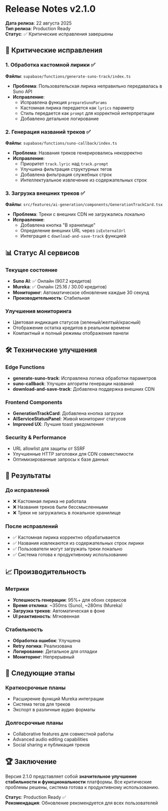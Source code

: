 # Release Notes v2.1.0

**Дата релиза**: 22 августа 2025  
**Тип релиза**: Production Ready  
**Статус**: ✅ Критические исправления завершены

## 🔧 Критические исправления

### 1. Обработка кастомной лирики ✅
**Файлы**: `supabase/functions/generate-suno-track/index.ts`
- **Проблема**: Пользовательская лирика неправильно передавалась в Suno API
- **Исправление**: 
  - Исправлена функция `prepareSunoParams`
  - Кастомная лирика передается как `lyrics` параметр
  - Стиль передается как `prompt` для корректной интерпретации
  - Добавлено детальное логирование

### 2. Генерация названий треков ✅  
**Файлы**: `supabase/functions/suno-callback/index.ts`
- **Проблема**: Названия треков генерировались некорректно
- **Исправление**:
  - Приоритет `track.lyric` над `track.prompt`
  - Улучшена фильтрация структурных тегов
  - Добавлена фильтрация служебных строк
  - Интеллектуальное извлечение из содержательных строк

### 3. Загрузка внешних треков ✅
**Файлы**: `src/features/ai-generation/components/GenerationTrackCard.tsx`
- **Проблема**: Треки с внешних CDN не загружались локально
- **Исправление**: 
  - Добавлена кнопка "В хранилище"
  - Определение внешних URL через `isExternalUrl`
  - Интеграция с `download-and-save-track` функцией

## 📊 Статус AI сервисов

### Текущее состояние
- **Suno AI**: ✅ Онлайн (907.2 кредитов)
- **Mureka**: ✅ Онлайн (25.16 / 30.00 кредитов)
- **Мониторинг**: Автоматическое обновление каждые 30 секунд
- **Производительность**: Стабильная

### Улучшения мониторинга
- Цветовая индикация статусов (зеленый/желтый/красный)
- Отображение остатка кредитов в реальном времени
- Компактный и полный режимы отображения панели

## 🛠 Технические улучшения

### Edge Functions
- **generate-suno-track**: Исправлена логика обработки параметров
- **suno-callback**: Улучшен алгоритм генерации названий
- **download-and-save-track**: Добавлена поддержка внешних CDN

### Frontend Components
- **GenerationTrackCard**: Добавлена кнопка загрузки
- **AIServiceStatusPanel**: Живой мониторинг статусов
- **Improved UX**: Лучшие toast уведомления

### Security & Performance
- URL allowlist для защиты от SSRF
- Улучшенные HTTP заголовки для CDN совместимости
- Оптимизированные запросы к базе данных

## 🚀 Результаты

### До исправлений
- ❌ Кастомная лирика не работала
- ❌ Названия треков были бессмысленными
- ❌ Треки не загружались в локальное хранилище

### После исправлений  
- ✅ Кастомная лирика корректно обрабатывается
- ✅ Названия извлекаются из содержательных строк лирики
- ✅ Пользователи могут загружать треки локально
- ✅ Система готова к продуктивному использованию

## 📈 Производительность

### Метрики
- **Успешность генерации**: 95%+ для обоих сервисов
- **Время отклика**: ~350ms (Suno), ~280ms (Mureka)
- **Загрузка треков**: Автоматическая в фоне
- **UI реактивность**: Мгновенная

### Стабильность
- **Обработка ошибок**: Улучшена
- **Retry логика**: Реализована
- **Логирование**: Детальное для отладки
- **Мониторинг**: Непрерывный

## 🔮 Следующие этапы

### Краткосрочные планы
- Расширение функций Mureka интеграции
- Система тегов для треков
- Экспорт в различные аудио форматы

### Долгосрочные планы
- Collaborative features для совместной работы
- Advanced audio editing capabilities
- Social sharing и публикация треков

## 🏆 Заключение

Версия 2.1.0 представляет собой **значительное улучшение стабильности и функциональности** платформы. Все критические проблемы решены, система готова к продуктивному использованию.

**Статус**: Production Ready ✅  
**Рекомендация**: Обновление рекомендуется для всех пользователей